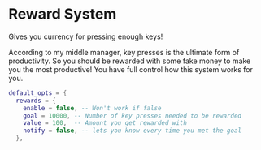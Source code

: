 # Reward System

Gives you currency for pressing enough keys! 

According to my middle manager, key presses is the ultimate form of productivity. So you should be rewarded with 
some fake money to make you the most productive! You have full control how this system works for you.


```lua
default_opts = {
  rewards = {
    enable = false, -- Won't work if false 
    goal = 10000, -- Number of key presses needed to be rewarded
    value = 100,  -- Amount you get rewarded with
    notify = false, -- lets you know every time you met the goal
  },
```
